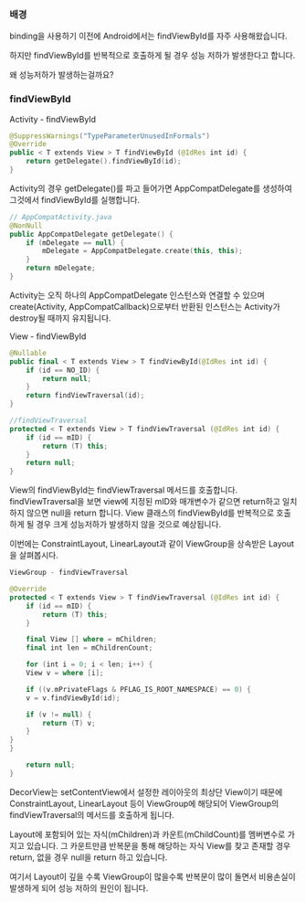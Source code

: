 ### 배경

binding을 사용하기 이전에 Android에서는 findViewById를 자주 사용해왔습니다.

하지만 findViewById를 반복적으로 호출하게 될 경우 성능 저하가 발생한다고 합니다.

왜 성능저하가 발생하는걸까요?

### findViewById

Activity - findViewById

```kotlin
@SuppressWarnings("TypeParameterUnusedInFormals")
@Override
public < T extends View > T findViewById (@IdRes int id) {
    return getDelegate().findViewById(id);
}
```

Activity의 경우 getDelegate()를 파고 들어가면 AppCompatDelegate를 생성하여 그것에서 findViewById를 실행합니다.

```kotlin
// AppCompatActivity.java
@NonNull
public AppCompatDelegate getDelegate() {
    if (mDelegate == null) {
        mDelegate = AppCompatDelegate.create(this, this);
    }
    return mDelegate;
}
```

Activity는 오직 하나의 AppCompatDelegate 인스턴스와 연결할 수 있으며 create(Activity, AppCompatCallback)으로부터 반환된 인스턴스는 Activity가 destroy될
때까지 유지됩니다.

View - findViewById

```kotlin
@Nullable
public final < T extends View > T findViewById(@IdRes int id) {
    if (id == NO_ID) {
        return null;
    }
    return findViewTraversal(id);
}

//findViewTraversal
protected < T extends View > T findViewTraversal (@IdRes int id) {
    if (id == mID) {
        return (T) this;
    }
    return null;
}
```

View의 findViewById는 findViewTraversal 메서드를 호출합니다. findViewTraversal을 보면 view에 지정된 mID와 매개변수가 같으면 return하고 일치하지 않으면 null을
return 합니다. View 클래스의 findViewById를 반복적으로 호출하게 될 경우 크게 성능저하가 발생하지 않을 것으로 예상됩니다.

이번에는 ConstraintLayout, LinearLayout과 같이 ViewGroup을 상속받은 Layout을 살펴봅시다.

```kotlin
ViewGroup - findViewTraversal

@Override
protected < T extends View > T findViewTraversal (@IdRes int id) {
    if (id == mID) {
        return (T) this;
    }

    final View [] where = mChildren;
    final int len = mChildrenCount;

    for (int i = 0; i < len; i++) {
    View v = where [i];

    if ((v.mPrivateFlags & PFLAG_IS_ROOT_NAMESPACE) == 0) {
    v = v.findViewById(id);

    if (v != null) {
        return (T) v;
    }
}
}

    return null;
}
```

DecorView는 setContentView에서 설정한 레이아웃의 최상단 View이기 때문에 ConstraintLayout, LinearLayout 등이 ViewGroup에 해당되어 ViewGroup의
findViewTraversal의 메서드를 호출하게 됩니다.

Layout에 포함되어 있는 자식(mChildren)과 카운트(mChildCount)를 멤버변수로 가지고 있습니다. 그 카운트만큼 반복문을 통해 해당하는 자식 View를 찾고 존재할 경우 return, 없을 경우
null을 return 하고 있습니다.

여기서 Layout이 깊을 수록 ViewGroup이 많을수록 반복문이 많이 돌면서 비용손실이 발생하게 되어 성능 저하의 원인이 됩니다.